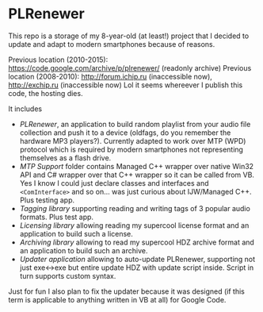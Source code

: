 # PLRenewer

This repo is a storage of my 8-year-old (at least!) project that I decided to update and adapt to modern smartphones because of reasons.

Previous location (2010-2015): https://code.google.com/archive/p/plrenewer/ (readonly archive)
Previous location (2008-2010): http://forum.ichip.ru (inaccessible now), http://exchip.ru (inaccessible now)
Lol it seems whereever I publish this code, the hosting dies. 

It includes 

- *PLRenewer*, an application to build random playlist from your audio file collection and push it to a device (oldfags, do you remember the hardware MP3 players?). Currently adapted to work over MTP (WPD) protocol which is required by modern smartphones not representing themselves as a flash drive.
- *MTP Support* folder contains Managed C++ wrapper over native Win32 API and C# wrapper over that C++ wrapper so it can be called from VB. Yes I know I could just declare classes and interfaces and `<ComInterface>` and so on... was just curious about IJW/Managed C++. Plus testing app.
- *Tagging library* supporting reading and writing tags of 3 popular audio formats. Plus test app.
- *Licensing library* allowing reading my supercool license format and an application to build such a license.
- *Archiving library* allowing to read my supercool HDZ archive format and an application to build such an archive.
- *Updater application* allowing to auto-update PLRenewer, supporting not just exe<->exe but entire update HDZ with update script inside. Script in turn supports custom syntax.

Just for fun I also plan to fix the updater because it was designed (if this term is applicable to anything written in VB at all) for Google Code.
